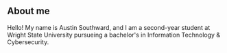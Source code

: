 ## About me
Hello! My name is Austin Southward, and I am a second-year student at Wright State University pursueing a bachelor's in Information Technology & Cybersecurity.

